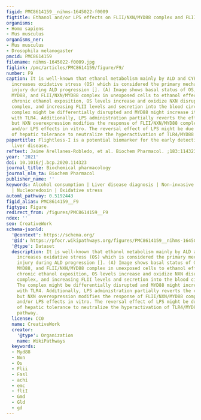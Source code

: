 ```yaml
---
figid: PMC8614159__nihms-1645022-f0009
figtitle: Ethanol and/or LPS effects on FLII/NXN/MYD88 complex and FLII secretion
organisms:
- Homo sapiens
- Mus musculus
organisms_ner:
- Mus musculus
- Drosophila melanogaster
pmcid: PMC8614159
filename: nihms-1645022-f0009.jpg
figlink: /pmc/articles/PMC8614159/figure/F9/
number: F9
caption: It is well-known that ethanol metabolism mainly by ALD and CYP2E1 enzymes
  increases oxidative stress (OS) which is considered the primary mechanism of liver
  injury during ALD progression []. (A) Image shows basal status of OS, FLII, NXN,
  MYD88, and FLII/NXN/MYD88 complex in unexposed cells to ethanol effects. (B) Upon
  chronic ethanol exposition, OS levels increase and oxidize NXN disrupting FLII/NXN/MYD88
  complex, and increasing FLII levels and secretion into the blood circulation. The
  complex might be differentially disrupted and MYD88 might increase its interaction
  with TLR4. Additionally, LPS administration partially reverts the effects of ethanol
  but NXN overexpression modifies the response of FLII/NXN/MYD88 complex to ethanol
  and/or LPS effects in vitro. The reversal effect of LPS might be due to the development
  of hepatic tolerance to neutralize the hyperactivation of TLR4/MYD88 signaling pathway.
papertitle: Flightless-I is a potential biomarker for the early detection of alcoholic
  liver disease.
reftext: Jaime Arellanes-Robledo, et al. Biochem Pharmacol. ;183:114323-114323.
year: '2021'
doi: 10.1016/j.bcp.2020.114323
journal_title: Biochemical pharmacology
journal_nlm_ta: Biochem Pharmacol
publisher_name: ''
keywords: Alcohol consumption | Liver disease diagnosis | Non-invasive biomarkers
  | Nucleoredoxin | Oxidative stress
automl_pathway: 0.5192443
figid_alias: PMC8614159__F9
figtype: Figure
redirect_from: /figures/PMC8614159__F9
ndex: ''
seo: CreativeWork
schema-jsonld:
  '@context': https://schema.org/
  '@id': https://pfocr.wikipathways.org/figures/PMC8614159__nihms-1645022-f0009.html
  '@type': Dataset
  description: It is well-known that ethanol metabolism mainly by ALD and CYP2E1 enzymes
    increases oxidative stress (OS) which is considered the primary mechanism of liver
    injury during ALD progression []. (A) Image shows basal status of OS, FLII, NXN,
    MYD88, and FLII/NXN/MYD88 complex in unexposed cells to ethanol effects. (B) Upon
    chronic ethanol exposition, OS levels increase and oxidize NXN disrupting FLII/NXN/MYD88
    complex, and increasing FLII levels and secretion into the blood circulation.
    The complex might be differentially disrupted and MYD88 might increase its interaction
    with TLR4. Additionally, LPS administration partially reverts the effects of ethanol
    but NXN overexpression modifies the response of FLII/NXN/MYD88 complex to ethanol
    and/or LPS effects in vitro. The reversal effect of LPS might be due to the development
    of hepatic tolerance to neutralize the hyperactivation of TLR4/MYD88 signaling
    pathway.
  license: CC0
  name: CreativeWork
  creator:
    '@type': Organization
    name: WikiPathways
  keywords:
  - Myd88
  - Nxn
  - Os
  - Flii
  - Fasl
  - achi
  - emc
  - fliI
  - Gmd
  - Gld
  - gd
---
```

